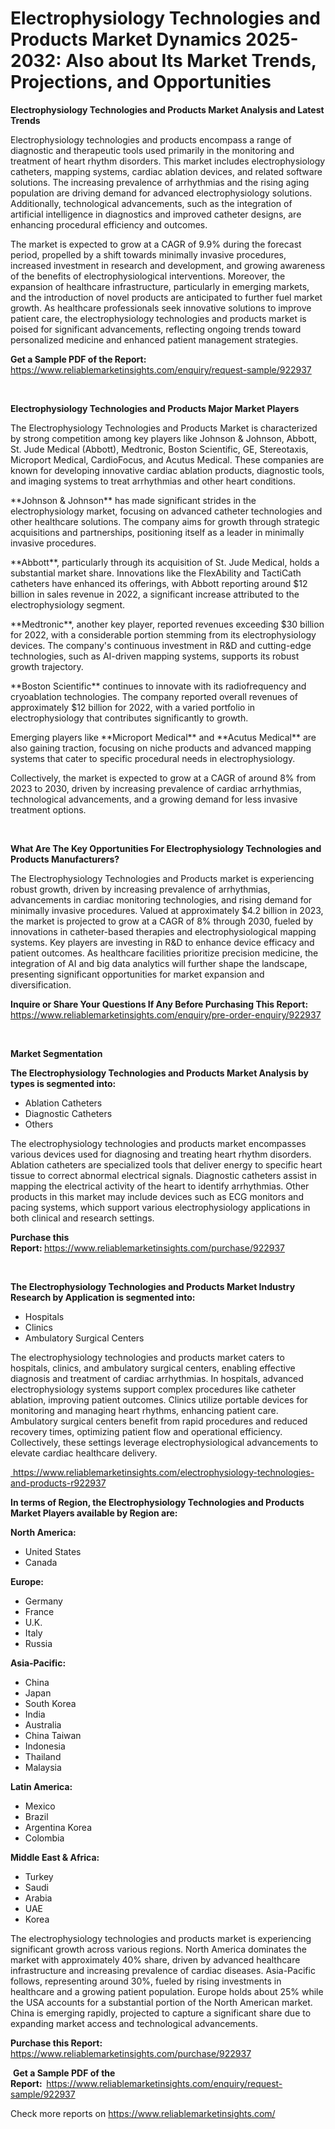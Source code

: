 <p><h1>Electrophysiology Technologies and Products Market Dynamics 2025-2032: Also about Its Market Trends, Projections, and Opportunities</h1></p><p><strong>Electrophysiology Technologies and Products Market Analysis and Latest Trends</strong></p>
<p><p>Electrophysiology technologies and products encompass a range of diagnostic and therapeutic tools used primarily in the monitoring and treatment of heart rhythm disorders. This market includes electrophysiology catheters, mapping systems, cardiac ablation devices, and related software solutions. The increasing prevalence of arrhythmias and the rising aging population are driving demand for advanced electrophysiology solutions. Additionally, technological advancements, such as the integration of artificial intelligence in diagnostics and improved catheter designs, are enhancing procedural efficiency and outcomes.</p><p>The market is expected to grow at a CAGR of 9.9% during the forecast period, propelled by a shift towards minimally invasive procedures, increased investment in research and development, and growing awareness of the benefits of electrophysiological interventions. Moreover, the expansion of healthcare infrastructure, particularly in emerging markets, and the introduction of novel products are anticipated to further fuel market growth. As healthcare professionals seek innovative solutions to improve patient care, the electrophysiology technologies and products market is poised for significant advancements, reflecting ongoing trends toward personalized medicine and enhanced patient management strategies.</p></p>
<p><strong>Get a Sample PDF of the Report:&nbsp;</strong> <a href="https://www.reliablemarketinsights.com/enquiry/request-sample/922937?utm_campaign=2188&utm_medium=2&utm_source=Github&utm_content=ia&utm_term=03032025&utm_id=electrophysiology-technologies-and-products">https://www.reliablemarketinsights.com/enquiry/request-sample/922937</a></p>
<p>&nbsp;</p>
<p><strong>Electrophysiology Technologies and Products Major Market Players</strong></p>
<p><p>The Electrophysiology Technologies and Products Market is characterized by strong competition among key players like Johnson & Johnson, Abbott, St. Jude Medical (Abbott), Medtronic, Boston Scientific, GE, Stereotaxis, Microport Medical, CardioFocus, and Acutus Medical. These companies are known for developing innovative cardiac ablation products, diagnostic tools, and imaging systems to treat arrhythmias and other heart conditions.</p><p>**Johnson & Johnson** has made significant strides in the electrophysiology market, focusing on advanced catheter technologies and other healthcare solutions. The company aims for growth through strategic acquisitions and partnerships, positioning itself as a leader in minimally invasive procedures.</p><p>**Abbott**, particularly through its acquisition of St. Jude Medical, holds a substantial market share. Innovations like the FlexAbility and TactiCath catheters have enhanced its offerings, with Abbott reporting around $12 billion in sales revenue in 2022, a significant increase attributed to the electrophysiology segment.</p><p>**Medtronic**, another key player, reported revenues exceeding $30 billion for 2022, with a considerable portion stemming from its electrophysiology devices. The company's continuous investment in R&D and cutting-edge technologies, such as AI-driven mapping systems, supports its robust growth trajectory.</p><p>**Boston Scientific** continues to innovate with its radiofrequency and cryoablation technologies. The company reported overall revenues of approximately $12 billion for 2022, with a varied portfolio in electrophysiology that contributes significantly to growth.</p><p>Emerging players like **Microport Medical** and **Acutus Medical** are also gaining traction, focusing on niche products and advanced mapping systems that cater to specific procedural needs in electrophysiology.</p><p>Collectively, the market is expected to grow at a CAGR of around 8% from 2023 to 2030, driven by increasing prevalence of cardiac arrhythmias, technological advancements, and a growing demand for less invasive treatment options.</p></p>
<p>&nbsp;</p>
<p><strong>What Are The Key Opportunities For Electrophysiology Technologies and Products Manufacturers?</strong></p>
<p><p>The Electrophysiology Technologies and Products market is experiencing robust growth, driven by increasing prevalence of arrhythmias, advancements in cardiac monitoring technologies, and rising demand for minimally invasive procedures. Valued at approximately $4.2 billion in 2023, the market is projected to grow at a CAGR of 8% through 2030, fueled by innovations in catheter-based therapies and electrophysiological mapping systems. Key players are investing in R&D to enhance device efficacy and patient outcomes. As healthcare facilities prioritize precision medicine, the integration of AI and big data analytics will further shape the landscape, presenting significant opportunities for market expansion and diversification.</p></p>
<p><strong>Inquire or Share Your Questions If Any Before Purchasing This Report:</strong> <a href="https://www.reliablemarketinsights.com/enquiry/pre-order-enquiry/922937?utm_campaign=2188&utm_medium=2&utm_source=Github&utm_content=ia&utm_term=03032025&utm_id=electrophysiology-technologies-and-products">https://www.reliablemarketinsights.com/enquiry/pre-order-enquiry/922937</a></p>
<p>&nbsp;</p>
<p><strong>Market Segmentation</strong></p>
<p><strong>The Electrophysiology Technologies and Products Market Analysis by types is segmented into:</strong></p>
<p><ul><li>Ablation Catheters</li><li>Diagnostic Catheters</li><li>Others</li></ul></p>
<p><p>The electrophysiology technologies and products market encompasses various devices used for diagnosing and treating heart rhythm disorders. Ablation catheters are specialized tools that deliver energy to specific heart tissue to correct abnormal electrical signals. Diagnostic catheters assist in mapping the electrical activity of the heart to identify arrhythmias. Other products in this market may include devices such as ECG monitors and pacing systems, which support various electrophysiology applications in both clinical and research settings.</p></p>
<p><strong>Purchase this Report:&nbsp;</strong><a href="https://www.reliablemarketinsights.com/purchase/922937?utm_campaign=2188&utm_medium=2&utm_source=Github&utm_content=ia&utm_term=03032025&utm_id=electrophysiology-technologies-and-products">https://www.reliablemarketinsights.com/purchase/922937</a></p>
<p>&nbsp;</p>
<p><strong>The Electrophysiology Technologies and Products Market Industry Research by Application is segmented into:</strong></p>
<p><ul><li>Hospitals</li><li>Clinics</li><li>Ambulatory Surgical Centers</li></ul></p>
<p><p>The electrophysiology technologies and products market caters to hospitals, clinics, and ambulatory surgical centers, enabling effective diagnosis and treatment of cardiac arrhythmias. In hospitals, advanced electrophysiology systems support complex procedures like catheter ablation, improving patient outcomes. Clinics utilize portable devices for monitoring and managing heart rhythms, enhancing patient care. Ambulatory surgical centers benefit from rapid procedures and reduced recovery times, optimizing patient flow and operational efficiency. Collectively, these settings leverage electrophysiological advancements to elevate cardiac healthcare delivery.</p></p>
<p><a href="https://www.reliablemarketinsights.com/electrophysiology-technologies-and-products-r922937?utm_campaign=2188&utm_medium=2&utm_source=Github&utm_content=ia&utm_term=03032025&utm_id=electrophysiology-technologies-and-products">&nbsp;https://www.reliablemarketinsights.com/electrophysiology-technologies-and-products-r922937</a></p>
<p><strong>In terms of Region, the Electrophysiology Technologies and Products Market Players available by Region are:</strong></p>
<p>
    <p> <strong> North America: </strong>
        <ul>
            <li>United States</li>
            <li>Canada</li>
        </ul>
        </p> 
    <p> <strong> Europe: </strong>
        <ul>
            <li>Germany</li>
            <li>France</li>
            <li>U.K.</li>
            <li>Italy</li>
            <li>Russia</li>
        </ul>
        </p> 
    <p> <strong> Asia-Pacific: </strong>
        <ul>
            <li>China</li>
            <li>Japan</li>
            <li>South Korea</li>
            <li>India</li>
            <li>Australia</li>
            <li>China Taiwan</li>
            <li>Indonesia</li>
            <li>Thailand</li>
            <li>Malaysia</li>
        </ul>
        </p> 
    <p> <strong> Latin America: </strong>
        <ul>
            <li>Mexico</li>
            <li>Brazil</li>
            <li>Argentina Korea</li>
            <li>Colombia</li>
        </ul>
        </p> 
    <p> <strong> Middle East & Africa: </strong>
        <ul>
            <li>Turkey</li>
            <li>Saudi</li>
            <li>Arabia</li>
            <li>UAE</li>
            <li>Korea</li>
        </ul>
    </p>
    </p>
<p><p>The electrophysiology technologies and products market is experiencing significant growth across various regions. North America dominates the market with approximately 40% share, driven by advanced healthcare infrastructure and increasing prevalence of cardiac diseases. Asia-Pacific follows, representing around 30%, fueled by rising investments in healthcare and a growing patient population. Europe holds about 25% while the USA accounts for a substantial portion of the North American market. China is emerging rapidly, projected to capture a significant share due to expanding market access and technological advancements.</p></p>
<p><strong>Purchase this Report: </strong><a href="https://www.reliablemarketinsights.com/purchase/922937?utm_campaign=2188&utm_medium=2&utm_source=Github&utm_content=ia&utm_term=03032025&utm_id=electrophysiology-technologies-and-products">https://www.reliablemarketinsights.com/purchase/922937</a></p>
<p>&nbsp;<strong>Get a Sample PDF of the Report:&nbsp;&nbsp;</strong><a href="https://www.reliablemarketinsights.com/enquiry/request-sample/922937?utm_campaign=2188&utm_medium=2&utm_source=Github&utm_content=ia&utm_term=03032025&utm_id=electrophysiology-technologies-and-products">https://www.reliablemarketinsights.com/enquiry/request-sample/922937</a></p>
<p><strong></strong></p>
<p>Check more reports on <a href="https://www.reliablemarketinsights.com/?utm_campaign=2188&utm_medium=2&utm_source=Github&utm_content=ia&utm_term=03032025&utm_id=electrophysiology-technologies-and-products">https://www.reliablemarketinsights.com/</a></p>